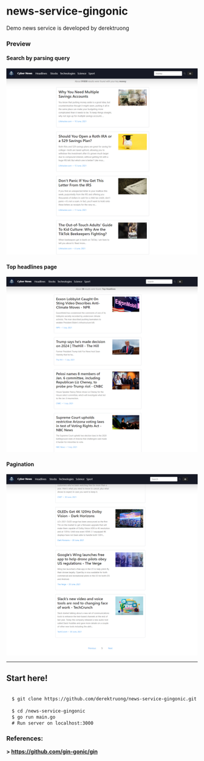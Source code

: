 # news-service-gingonic
Demo news service is developed by derektruong

### Preview

#### Search by parsing query
![alt text](./statics/screenshot/search.png?raw=true "Optional Title")

#### Top headlines page
![alt text](https://github.com/derektruong/news-service-gingonic/blob/master/statics/screenshot/headline.png?raw=true)

#### Pagination
![alt text](https://github.com/derektruong/news-service-gingonic/blob/master/statics/screenshot/pagination.png?raw=true)

<hr>
<h2>Start here!</h3>
<pre><code>
  $ git clone https://github.com/derektruong/news-service-gingonic.git<br>
  $ cd /news-service-gingonic
  $ go run main.go
  # Run server on localhost:3000
</pre></code>

### References:
  <strong>> https://github.com/gin-gonic/gin</strong>


